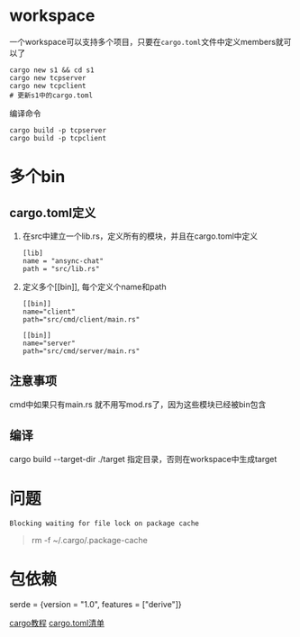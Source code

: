 # workspace
一个workspace可以支持多个项目，只要在`cargo.toml`文件中定义members就可以了

``` shell
cargo new s1 && cd s1
cargo new tcpserver 
cargo new tcpclient
# 更新s1中的cargo.toml 
```
编译命令 
```
cargo build -p tcpserver
cargo build -p tcpclient
```

# 多个bin

## cargo.toml定义
1. 在src中建立一个lib.rs，定义所有的模块，并且在cargo.toml中定义
    ```
    [lib]
    name = "ansync-chat"
    path = "src/lib.rs"
    ```
2. 定义多个[[bin]], 每个定义个name和path
    ```
    [[bin]]
    name="client"
    path="src/cmd/client/main.rs"

    [[bin]]
    name="server"
    path="src/cmd/server/main.rs"
    ```

## 注意事项
cmd中如果只有main.rs 就不用写mod.rs了，因为这些模块已经被bin包含
## 编译
cargo build --target-dir ./target 指定目录，否则在workspace中生成target


# 问题
```
Blocking waiting for file lock on package cache
```
> rm -f ~/.cargo/.package-cache


# 包依赖

serde = {version = "1.0", features = ["derive"]}

[cargo教程](https://course.rs/cargo/intro.html)
[cargo.toml清单](https://course.rs/cargo/reference/manifest.html)

